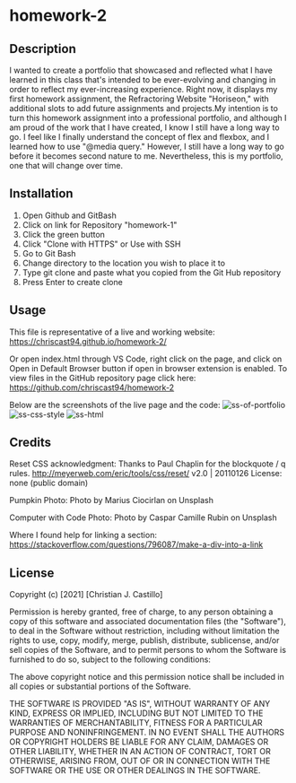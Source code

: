 # homework-2

## Description

I wanted to create a portfolio that showcased and reflected what I have learned in this class that's intended to be ever-evolving and changing in order to reflect my ever-increasing experience.
Right now, it displays my first homework assignment, the Refractoring Website "Horiseon," with additional slots to add future assignments and projects.My intention is to turn this homework assignment into a professional portfolio, and although I am proud of the work that I have created, I know I still have a long way to go.
I feel like I finally understand the concept of flex and flexbox, and I learned how to use "@media query." However, I still have a long way to go before it becomes second nature to me. Nevertheless, this is my portfolio, one that will change over time.

## Installation

1. Open Github and GitBash
2. Click on link for Repository "homework-1"
3. Click the green button
4. Click "Clone with HTTPS" or Use with SSH
5. Go to Git Bash
6. Change directory to the location you wish to place it to
7. Type git clone and paste what you copied from the Git Hub repository
8. Press Enter to create clone

## Usage

This file is representative of a live and working website:
https://chriscast94.github.io/homework-2/

Or open index.html through VS Code, right click on the page, and click on Open in Default Browser button if open in browser extension is enabled.
To view files in the GitHub repository page click here: https://github.com/chriscast94/homework-2

Below are the screenshots of the live page and the code:
![ss-of-portfolio](https://user-images.githubusercontent.com/53799375/130399151-d0dd1b1c-fc01-4ba0-8d5d-6d0a55eac84e.JPG)
![ss-css-style](https://user-images.githubusercontent.com/53799375/130399154-c39d9aa1-1d34-4df6-956d-cb4891a7e99b.JPG)
![ss-html](https://user-images.githubusercontent.com/53799375/130399155-29ded7f3-af5d-4322-afb3-e1ace7f4f350.JPG)

## Credits

Reset CSS acknowledgment:
Thanks to Paul Chaplin for the blockquote / q rules.
 http://meyerweb.com/eric/tools/css/reset/ 
   v2.0 | 20110126
   License: none (public domain)

Pumpkin Photo: Photo by Marius Ciocirlan on Unsplash

Computer with Code Photo: Photo by Caspar Camille Rubin on Unsplash

Where I found help for linking a section: https://stackoverflow.com/questions/796087/make-a-div-into-a-link

## License
Copyright (c) [2021] [Christian J. Castillo]

Permission is hereby granted, free of charge, to any person obtaining a copy of this software and associated documentation files (the "Software"), to deal in the Software without restriction, including without limitation the rights to use, copy, modify, merge, publish, distribute, sublicense, and/or sell copies of the Software, and to permit persons to whom the Software is furnished to do so, subject to the following conditions:

The above copyright notice and this permission notice shall be included in all copies or substantial portions of the Software.

THE SOFTWARE IS PROVIDED "AS IS", WITHOUT WARRANTY OF ANY KIND, EXPRESS OR IMPLIED, INCLUDING BUT NOT LIMITED TO THE WARRANTIES OF MERCHANTABILITY, FITNESS FOR A PARTICULAR PURPOSE AND NONINFRINGEMENT. IN NO EVENT SHALL THE AUTHORS OR COPYRIGHT HOLDERS BE LIABLE FOR ANY CLAIM, DAMAGES OR OTHER LIABILITY, WHETHER IN AN ACTION OF CONTRACT, TORT OR OTHERWISE, ARISING FROM, OUT OF OR IN CONNECTION WITH THE SOFTWARE OR THE USE OR OTHER DEALINGS IN THE SOFTWARE.
